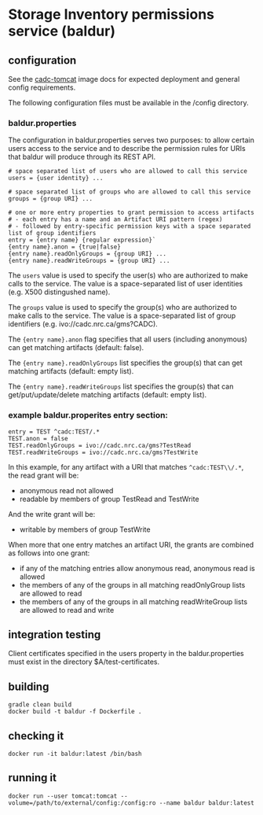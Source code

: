 # Storage Inventory permissions service (baldur)

## configuration
See the <a href="https://github.com/opencadc/docker-base/tree/master/cadc-tomcat">cadc-tomcat</a> image docs 
for expected deployment and general config requirements.

The following configuration files must be available in the /config directory.

### baldur.properties

The configuration in baldur.properties serves two purposes:  to allow certain users access to the service and to describe the permission rules for URIs that baldur will produce through its REST API.
```
# space separated list of users who are allowed to call this service
users = {user identity} ...

# space separated list of groups who are allowed to call this service
groups = {group URI} ...

# one or more entry properties to grant permission to access artifacts
# - each entry has a name and an Artifact URI pattern (regex)
# - followed by entry-specific permission keys with a space separated list of group identifiers
entry = {entry name} {regular expression}`
{entry name}.anon = {true|false}
{entry name}.readOnlyGroups = {group URI} ...
{entry name}.readWriteGroups = {group URI} ...
```

The `users` value is used to specify the user(s) who are authorized to make calls to the service. The value is a space-separated list of user identities (e.g. X500 distingushed name).

The `groups` value is used to specify the group(s) who are authorized to make calls to the service. The value is a space-separated list of group identifiers (e.g. ivo://cadc.nrc.ca/gms?CADC).

The `{entry name}.anon` flag specifies that all users (including anonymous) can get matching artifacts (default: false).

The `{entry name}.readOnlyGroups` list specifies the group(s) that can get matching artifacts (default: empty list).

The `{entry name}.readWriteGroups` list specifies the group(s) that can get/put/update/delete matching artifacts (default:
empty list).

### example baldur.properites entry section:
```
entry = TEST ^cadc:TEST/.*
TEST.anon = false
TEST.readOnlyGroups = ivo://cadc.nrc.ca/gms?TestRead
TEST.readWriteGroups = ivo://cadc.nrc.ca/gms?TestWrite
```

In this example, for any artifact with a URI that matches `^cadc:TEST\\/.*`, the read grant will be:
* anonymous read not allowed
* readable by members of group TestRead and TestWrite

And the write grant will be:
* writable by members of group TestWrite

When more that one entry matches an artifact URI, the grants are combined as follows into one grant:
* if any of the matching entries allow anonymous read, anonymous read is allowed
* the members of any of the groups in all matching readOnlyGroup lists are allowed to read
* the members of any of the groups in all matching readWriteGroup lists are allowed to read and write


## integration testing

Client certificates specified in the users property in the baldur.properties must exist in the directory $A/test-certificates. 


## building

```
gradle clean build
docker build -t baldur -f Dockerfile .
```

## checking it
```
docker run -it baldur:latest /bin/bash
```

## running it
```
docker run --user tomcat:tomcat --volume=/path/to/external/config:/config:ro --name baldur baldur:latest
```
